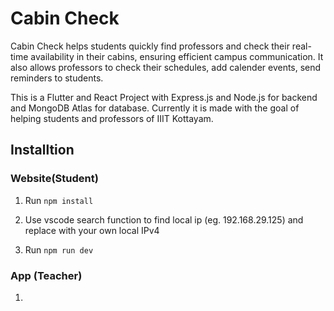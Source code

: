 # Cabin Check

Cabin Check helps students quickly find professors and check their real-time availability in their cabins, ensuring efficient campus communication. It also allows professors to check their schedules, add calender events, send reminders to students.

This is a Flutter and React Project with Express.js and Node.js for backend and MongoDB Atlas for database. Currently it is made with the goal of helping students and professors of IIIT Kottayam.

## Installtion
### Website(Student)

1. Run `npm install`

2. Use vscode search function to find local ip (eg. 192.168.29.125) and replace with your own local IPv4

3. Run `npm run dev`

### App (Teacher)

1.